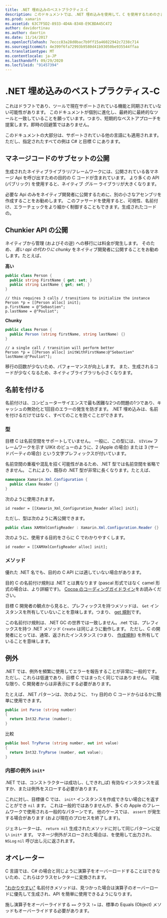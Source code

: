 ```yaml
---
title: .NET 埋め込みのベストプラクティス-C
description: このドキュメントでは、.NET 埋め込みを使用して、C を使用するためのさまざまなベストプラクティスについて説明します。 ここでは、マネージコードのサブセットの公開、chunkier API の公開、名前付けなどについて説明します。
ms.prod: xamarin
ms.assetid: 63C7F5D2-8933-4D4A-8348-E9CBDA45C472
author: davidortinau
ms.author: daortin
ms.date: 11/14/2017
ms.openlocfilehash: 7eccc83a28d0bac7b9ff15a46022942c7238c714
ms.sourcegitcommit: 4e399f6fa72993b9580d41b93050be935544ffaa
ms.translationtype: MT
ms.contentlocale: ja-JP
ms.lasthandoff: 09/29/2020
ms.locfileid: "91457394"
---
```

# <a name="net-embedding-best-practices-for-objective-c"></a>.NET 埋め込みのベストプラクティス-C

これはドラフトであり、ツールで現在サポートされている機能と同期されていない可能性があります。 このドキュメントが個別に進化し、最終的に最終的なツールと一致していることを願っています。つまり、短期的なベストアプローチを提案します。即時の回避策ではありません。

このドキュメントの大部分は、サポートされている他の言語にも適用されます。 ただし、指定されたすべての例は C# と目標 C にあります。

## <a name="exposing-a-subset-of-the-managed-code"></a>マネージコードのサブセットの公開

生成されたネイティブライブラリ/フレームワークには、公開されている各マネージ Api を呼び出すための目的の C コードが含まれています。 より多くの API (パブリック) を使用すると、ネイティブ _グルー_ ライブラリが大きくなります。

必要な Api のみをネイティブ開発者に公開するために、別の小さなアセンブリを作成することをお勧めします。 このファサードを使用すると、可視性、名前付け、エラーチェックをより細かく制御することもできます。生成されたコードの。

## <a name="exposing-a-chunkier-api"></a>Chunkier API の公開

ネイティブから管理 (およびその逆) への移行には料金が発生します。 そのため、 _高い api の代わりに chunky_ をネイティブ開発者に公開することをお勧めします。たとえば、

**高い**

```csharp
public class Person {
  public string FirstName { get; set; }
  public string LastName { get; set; }
}
```

```objc
// this requires 3 calls / transitions to initialize the instance
Person *p = [[Person alloc] init];
p.firstName = @"Sebastien";
p.lastName = @"Pouliot";
```

**Chunky**

```csharp
public class Person {
  public Person (string firstName, string lastName) {}
}
```

```objc
// a single call / transition will perform better
Person *p = [[Person alloc] initWithFirstName:@"Sebastien" lastName:@"Pouliot"];
```

移行の回数が少ないため、パフォーマンスが向上します。 また、生成されるコードが少なくなるため、ネイティブライブラリも小さくなります。

## <a name="naming"></a>名前を付ける

名前付けは、コンピューターサイエンスで最も困難な2つの問題の1つであり、キャッシュの無効化と1回目のエラーの発生を防ぎます。 .NET 埋め込みは、名前を付けるだけではなく、すべてのことを防ぐことができます。

### <a name="types"></a>型

目標 C は名前空間をサポートしていません。 一般に、この型には、 `UIView` フレームワークを示す UIKit のビューのように、2 (Apple の場合) または 3 (サードパーティの場合) という文字プレフィックスが付いています。

名前空間の重複や混乱を招く可能性があるため、.NET 型では名前空間を省略できません。 これにより、既存の .NET 型が非常に長くなります。たとえば、

```csharp
namespace Xamarin.Xml.Configuration {
  public class Reader {}
}
```

次のように使用されます。

```objc
id reader = [[Xamarin_Xml_Configuration_Reader alloc] init];
```

ただし、型は次のように再公開できます。

```csharp
public class XAMXmlConfigReader : Xamarin.Xml.Configuration.Reader {}
```

次のように、使用する目的をさらに C でわかりやすくします。

```objc
id reader = [[XAMXmlConfigReader alloc] init];
```

### <a name="methods"></a>メソッド

優れた .NET 名でも、目的の C API には適していない場合があります。

目的 C の名前付け規則は .NET とは異なります (pascal 形式ではなく camel 形式の場合は、より詳細です)。
[Cocoa のコーディングガイドライン](https://developer.apple.com/library/content/documentation/Cocoa/Conceptual/CodingGuidelines/Articles/NamingMethods.html#//apple_ref/doc/uid/20001282-BCIGIJJF)をお読みください。

目標 C 開発者の観点から見ると、プレフィックスを持つメソッドは、 `Get` インスタンスを所有していないことを意味します。つまり、 [get 規則](https://developer.apple.com/library/content/documentation/CoreFoundation/Conceptual/CFMemoryMgmt/Concepts/Ownership.html#//apple_ref/doc/uid/20001148-SW1)です。

この名前付け規則は、.NET GC の世界では一致しません。.net では、プレフィックスを持つ .NET メソッド `Create` は同じように動作します。 ただし、C の開発者にとっては、通常、返されたインスタンス (つまり、 [作成規則](https://developer.apple.com/library/content/documentation/CoreFoundation/Conceptual/CFMemoryMgmt/Concepts/Ownership.html#//apple_ref/doc/uid/20001148-103029)) を所有していることを意味します。

## <a name="exceptions"></a>例外

.NET では、例外を頻繁に使用してエラーを報告することが非常に一般的です。 ただし、これらは低速であり、目標 C ではまったく同じではありません。 可能な限り、C 開発者からは非表示にする必要があります。

たとえば、.NET パターンは、次のように、 `Try` 目的の C コードからはるかに簡単に使用できます。

```csharp
public int Parse (string number)
{
  return Int32.Parse (number);
}
```

比較

```csharp
public bool TryParse (string number, out int value)
{
  return Int32.TryParse (number, out value);
}
```

### <a name="exceptions-inside-init"></a>内部の例外 `init*`

.NET では、コンストラクターは成功し、(_できれ_ば) 有効なインスタンスを返すか、または例外をスローする必要があります。

これに対し、目標値 C では、 `init*` インスタンスを作成できない場合にを返すことができ `nil` ます。 これは一般的ではありませんが、多くの Apple のフレームワークで使用される一般的なパターンです。 他のケースでは、 `assert` が発生する場合があります (および現在のプロセスを終了します)。

ジェネレーターは、 `return nil` 生成されたメソッドに対して同じパターンに従い `init*` ます。 マネージ例外がスローされた場合は、を使用して出力され、 `NSLog` `nil` 呼び出し元に返されます。

## <a name="operators"></a>オペレーター

C 言語では、C# の場合と同じように演算子をオーバーロードすることはできないため、これらはクラスセレクターに変換されます。

["わかりやすい"](/dotnet/standard/design-guidelines/operator-overloads) 名前付きメソッドは、見つかった場合は演算子のオーバーロードに優先して生成され、API を簡単に使用できるようになります。

施し演算子をオーバーライドする `==` クラス `!=` は、標準の Equals (Object) メソッドもオーバーライドする必要があります。
